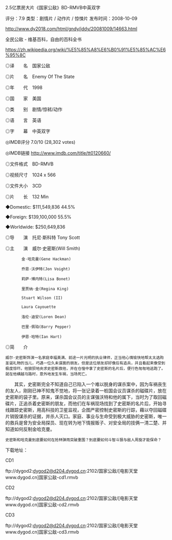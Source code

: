 2.5亿票房大片《国家公敌》BD-RMVB中英双字

评分：7.9 类型：剧情片 / 动作片 / 惊悚片 发布时间：2008-10-09 

http://www.dy2018.com/html/gndy/jddy/20081009/14663.html

全民公敌 - 维基百科，自由的百科全书

https://zh.wikipedia.org/wiki/%E5%85%A8%E6%B0%91%E5%85%AC%E6%95%8C

◎译　　名　国家公敌

◎片　　名　Enemy Of The State

◎年　　代　1998

◎国　　家　美国

◎类　　别　剧情/惊秫/动作 

◎语　　言　英语

◎字　　幕　中英双字

◎IMDB评分 7.0/10 (28,302 votes)

◎IMDB链接 http://www.imdb.com/title/tt0120660/

◎文件格式　BD-RMVB

◎视频尺寸　1024 x 566

◎文件大小　3CD 

◎片　　长　132 Min

◆Domestic:  $111,549,836    44.5% 

◆Foreign:  $139,100,000    55.5% 

◆Worldwide:  $250,649,836  

◎导　　演　托尼·斯科特 Tony Scott 

◎主　　演　威尔·史密斯(Will Smith)

           金·哈克曼(Gene Hackman)

           乔恩·沃伊特(Jon Voight)

           莉萨·博内特(Lisa Bonet)

           里贾纳·金(Regina King)

           Stuart Wilson (II)

           Laura Cayouette

           洛伦·迪安(Loren Dean)

           巴里·佩珀(Barry Pepper)

           伊恩·哈特(Ian Hart)

◎简　　介　

    威尔·史密斯饰演一名家庭幸福美满、前途一片光明的执业律师，正当他心情愉快地帮太太选购圣诞礼物的当儿，巧遇一位久未谋面的朋友。但是这位朋友却好像后有追兵，并且看起来像受到极度惊吓。他狼狈地央求史密斯救他，并在仓惶中拿了史密斯的名片后，便行色匆匆地逃跑了。就在他横越马路时，意外地发生车祸，当场死亡。 

　　其实，史密斯完全不知道自己已陷入一个难以脱身的谋杀案中，因为车祸丧生的友人，刚刚已神不知鬼不觉地，将一张记录着一桩国会议员谋杀的磁碟片，放在史密斯的袋子里。原来，谋杀国会议员的主谋强沃特和他的属下，当时为了取回磁碟片，正追杀着史密斯的朋友，而他们在车祸现场找到了史密斯的名片后，开始寻线跟踪史密斯，用高科技的卫星监视，企图严密控制史密斯的行踪，藉以夺回磁碟片销毁谋杀的证据，并杀人灭口。家庭、事业与生命受到极大威胁的史密斯，唯一的救兵是曾为安全局探员、现在转为地下情报贩子、对安全局的技俩一清二楚、并知道如何反制金哈克曼。 

    史密斯和哈克曼到底要如何在抢林弹雨突破重围？到底要如何斗智斗狠与敌人周旋才能保命？

 

下载地址：

CD1

ftp://dygod2:dygod2@d204.dygod.cn:2102/国家公敌/[电影天堂www.dygod.cn]国家公敌-cd1.rmvb  

CD2

ftp://dygod2:dygod2@d204.dygod.cn:2102/国家公敌/[电影天堂www.dygod.cn]国家公敌-cd2.rmvb  

CD3

ftp://dygod2:dygod2@d204.dygod.cn:2102/国家公敌/[电影天堂www.dygod.cn]国家公敌-cd3.rmvb  
